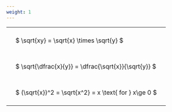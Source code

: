 ```yaml
---
weight: 1
---
```


<style type="text/css">
#T_e63db th.col_heading {
  text-align: left;
  font-size: 1em;
}
#T_e63db td {
  text-align: left;
  font-size: 1em;
  padding: 1.5em;
}
</style>
<table id="T_e63db">
  <thead>
  </thead>
  <tbody>
    <tr>
      <td id="T_e63db_row0_col0" class="data row0 col0" >$ \sqrt{xy} = \sqrt{x} \times \sqrt{y} $</td>
    </tr>
    <tr>
      <td id="T_e63db_row1_col0" class="data row1 col0" >$ \sqrt{\dfrac{x}{y}} = \dfrac{\sqrt{x}}{\sqrt{y}} $</td>
    </tr>
    <tr>
      <td id="T_e63db_row2_col0" class="data row2 col0" >$ (\sqrt{x})^2 = \sqrt{x^2} = x \text{ for } x\ge 0 $</td>
    </tr>
  </tbody>
</table>
